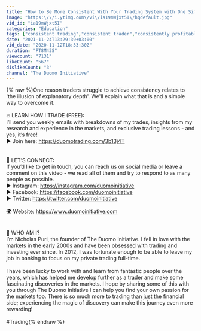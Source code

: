 ```yaml
---
title: "How to Be More Consistent With Your Trading System with One Simple Tip"
image: "https:\/\/i.ytimg.com\/vi\/ia19mWjxt5I\/hqdefault.jpg"
vid_id: "ia19mWjxt5I"
categories: "Education"
tags: ["consistent trading","consistent trader","consistently profitable"]
date: "2021-11-24T13:29:39+03:00"
vid_date: "2020-11-12T18:33:30Z"
duration: "PT8M43S"
viewcount: "7131"
likeCount: "567"
dislikeCount: "3"
channel: "The Duomo Initiative"
---
```

{% raw %}One reason traders struggle to achieve consistency relates to 'the illusion of explanatory depth'. We'll explain what that is and a simple way to overcome it.<br /><br />🔥 LEARN HOW I TRADE (FREE):<br />I’ll send you weekly emails with breakdowns of my trades, insights from my research and experience in the markets, and exclusive trading lessons - and yes, it’s free!<br />▶ Join here: <a rel="nofollow" target="blank" href="https://duomotrading.com/3b13j4T">https://duomotrading.com/3b13j4T</a><br /><br /><br />💬 LET’S CONNECT:<br />If you’d like to get in touch, you can reach us on social media or leave a comment on this video - we read all of them and try to respond to as many people as possible.<br />▶ Instagram: <a rel="nofollow" target="blank" href="https://instagram.com/duomoinitiative">https://instagram.com/duomoinitiative</a><br />▶ Facebook: <a rel="nofollow" target="blank" href="https://facebook.com/duomoinitiative">https://facebook.com/duomoinitiative</a><br />▶ Twitter: <a rel="nofollow" target="blank" href="https://twitter.com/duomoinitiative">https://twitter.com/duomoinitiative</a><br /><br />🌍 Website: <a rel="nofollow" target="blank" href="https://www.duomoinitiative.com">https://www.duomoinitiative.com</a><br /><br /><br />👨 WHO AM I?<br />I’m Nicholas Puri, the founder of The Duomo Initiative. I fell in love with the markets in the early 2000s and have been obsessed with trading and investing ever since. In 2012, I was fortunate enough to be able to leave my job in banking to focus on my private trading full-time. <br /><br />I have been lucky to work with and learn from fantastic people over the years, which has helped me develop further as a trader and make some fascinating discoveries in the markets. I hope by sharing some of this with you through The Duomo Initiative I can help you find your own passion for the markets too. There is so much more to trading than just the financial side; experiencing the magic of discovery can make this journey even more rewarding!<br /><br />#Trading{% endraw %}
